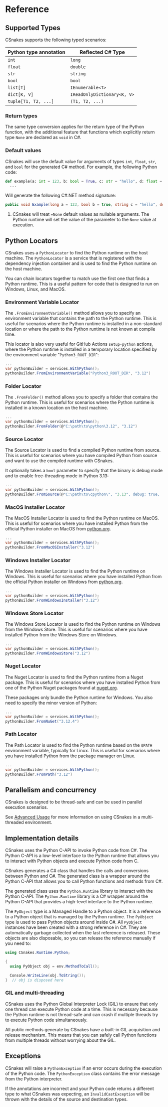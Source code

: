 # Reference

## Supported Types

CSnakes supports the following typed scenarios:

| Python type annotation | Reflected C# Type |
|------------------------|-------------------|
| `int`                  | `long`            |
| `float`                | `double`          |
| `str`                  | `string`          |
| `bool`                 | `bool`            |
| `list[T]`              | `IEnumerable<T>`  |
| `dict[K, V]`           | `IReadOnlyDictionary<K, V>` |
| `tuple[T1, T2, ...]`   | `(T1, T2, ...)`   |

### Return types

The same type conversion applies for the return type of the Python function, with the additional feature that functions which explicitly return type `None` are declared as `void` in C#.

### Default values

CSnakes will use the default value for arguments of types `int`, `float`, `str`, and `bool` for the generated C# method. For example, the following Python code:

```python
def example(a: int = 123, b: bool = True, c: str = "hello", d: float = 1.23) -> None
  ...

```

Will generate the following C#.NET method signature:

```csharp
public void Example(long a = 123, bool b = true, string c = "hello", double d = 1.23)
```

1. CSnakes will treat `=None` default values as nullable arguments. The Python runtime will set the value of the parameter to the `None` value at execution.

## Python Locators

CSnakes uses a `PythonLocator` to find the Python runtime on the host machine. The `PythonLocator` is a service that is registered with the dependency injection container and is used to find the Python runtime on the host machine.

You can chain locators together to match use the first one that finds a Python runtime. This is a useful pattern for code that is designed to run on Windows, Linux, and MacOS.

### Environment Variable Locator

The `.FromEnvironmentVariable()` method allows you to specify an environment variable that contains the path to the Python runtime. This is useful for scenarios where the Python runtime is installed in a non-standard location or where the path to the Python runtime is not known at compile time.

This locator is also very useful for GitHub Actions `setup-python` actions, where the Python runtime is installed in a temporary location specified by the environment variable "`Python3_ROOT_DIR`":

```csharp
...
var pythonBuilder = services.WithPython();
pythonBuilder.FromEnvironmentVariable("Python3_ROOT_DIR", "3.12")
```

### Folder Locator

The `.FromFolder()` method allows you to specify a folder that contains the Python runtime. This is useful for scenarios where the Python runtime is installed in a known location on the host machine.

```csharp
...
var pythonBuilder = services.WithPython();
pythonBuilder.FromFolder(@"C:\path\to\python\3.12", "3.12")
```

### Source Locator

The Source Locator is used to find a compiled Python runtime from source. This is useful for scenarios where you have compiled Python from source and want to use the compiled runtime with CSnakes.

It optionally takes a `bool` parameter to specify that the binary is debug mode and to enable free-threading mode in Python 3.13:

```csharp
...
var pythonBuilder = services.WithPython();
pythonBuilder.FromSource(@"C:\path\to\cpython\", "3.13", debug: true,  freeThreaded: true)
```

### MacOS Installer Locator

The MacOS Installer Locator is used to find the Python runtime on MacOS. This is useful for scenarios where you have installed Python from the official Python installer on MacOS from [python.org](https://www.python.org/downloads/).

```csharp
...
var pythonBuilder = services.WithPython();
pythonBuilder.FromMacOSInstaller("3.12")
```

### Windows Installer Locator

The Windows Installer Locator is used to find the Python runtime on Windows. This is useful for scenarios where you have installed Python from the official Python installer on Windows from [python.org](https://www.python.org/downloads/).

```csharp
...
var pythonBuilder = services.WithPython();
pythonBuilder.FromWindowsInstaller("3.12")
```

### Windows Store Locator

The Windows Store Locator is used to find the Python runtime on Windows from the Windows Store. This is useful for scenarios where you have installed Python from the Windows Store on Windows.

```csharp
...
var pythonBuilder = services.WithPython();
pythonBuilder.FromWindowsStore("3.12")
```

### Nuget Locator

The Nuget Locator is used to find the Python runtime from a Nuget package. This is useful for scenarios where you have installed Python from one of the Python Nuget packages found at [nuget.org](https://www.nuget.org/packages/python/).

These packages only bundle the Python runtime for Windows. You also need to specify the minor version of Python:

```csharp
...
var pythonBuilder = services.WithPython();
pythonBuilder.FromNuGet("3.12.4")
```

### Path Locator

The Path Locator is used to find the Python runtime based on the `$PATH` environment variable, typically for Linux. This is useful for scenarios where you have installed Python from the package manager on Linux.

```csharp
...
var pythonBuilder = services.WithPython();
pythonBuilder.FromPath("3.12")
```

## Parallelism and concurrency

CSnakes is designed to be thread-safe and can be used in parallel execution scenarios. 

See [Advanced Usage](advanced.md) for more information on using CSnakes in a multi-threaded environment.

## Implementation details

CSnakes uses the Python C-API to invoke Python code from C#. The Python C-API is a low-level interface to the Python runtime that allows you to interact with Python objects and execute Python code from C.

CSnakes generates a C# class that handles the calls and conversions between Python and C#. The generated class is a wrapper around the Python C-API that allows you to call Python functions and methods from C#.

The generated class uses the `Python.Runtime` library to interact with the Python C-API. The `Python.Runtime` library is a C# wrapper around the Python C-API that provides a high-level interface to the Python runtime.

The `PyObject` type is a Managed Handle to a Python object. It is a reference to a Python object that is managed by the Python runtime. The `PyObject` type is used to pass Python objects around inside C#. All `PyObject` instances have been created with a strong reference in C#. They are automatically garbage collected when the last reference is released. These objects are also disposable, so you can release the reference manually if you need to:

```csharp
using CSnakes.Runtime.Python;

{
  using PyObject obj = env.MethodToCall();

  Console.WriteLine(obj.ToString());
}  // obj is disposed here
```

### GIL and multi-threading

CSnakes uses the Python Global Interpreter Lock (GIL) to ensure that only one thread can execute Python code at a time. This is necessary because the Python runtime is not thread-safe and can crash if multiple threads try to execute Python code simultaneously.

All public methods generate by CSnakes have a built-in GIL acquisition and release mechanism. This means that you can safely call Python functions from multiple threads without worrying about the GIL.

## Exceptions

CSnakes will raise a `PythonException` if an error occurs during the execution of the Python code. The `PythonException` class contains the error message from the Python interpreter.

If the annotations are incorrect and your Python code returns a different type to what CSnakes was expecting, an `InvalidCastException` will be thrown with the details of the source and destination types.